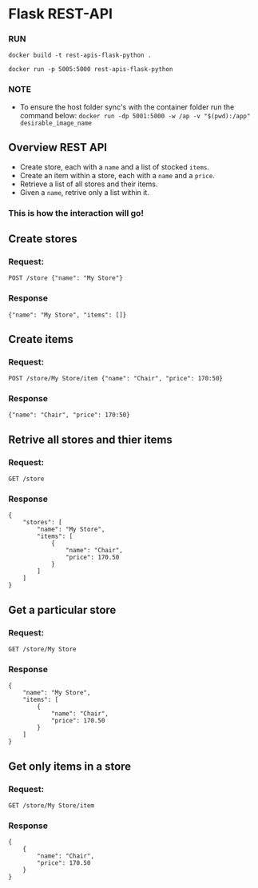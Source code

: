 # Flask REST-API

### RUN
`docker build -t rest-apis-flask-python .` 

`docker run -p 5005:5000 rest-apis-flask-python`

### NOTE
- To ensure the host folder sync's with the container folder run the command below:
`docker run -dp 5001:5000 -w /ap -v "$(pwd):/app" desirable_image_name`

## Overview REST API

- Create store, each with a `name` and a list of stocked `items`.
- Create an item within a store, each with a `name` and a `price`.
- Retrieve a list of all stores and their items.
- Given a `name`, retrive only a list within it.

### This is how the interaction will go!

## Create stores
### Request:
`POST /store {"name": "My Store"}`
### Response
`{"name": "My Store", "items": []}`

## Create items
### Request:
`POST /store/My Store/item {"name": "Chair", "price": 170:50}`
### Response
`{"name": "Chair", "price": 170:50}`

## Retrive all stores and thier items
### Request:
`GET /store`
### Response
```
{
    "stores": [
        "name": "My Store",
        "items": [
            {
                "name": "Chair",
                "price": 170.50
            }
        ]
    ]
}
```

## Get a particular store
### Request:
`GET /store/My Store`
### Response
```
{
    "name": "My Store",
    "items": [
        {
            "name": "Chair",
            "price": 170.50
        }
    ]
}
```

## Get only items in a store
### Request:
`GET /store/My Store/item`
### Response
```
{
    {
        "name": "Chair",
        "price": 170.50
    }
}